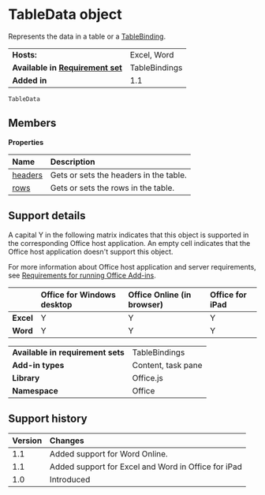 
# TableData object
Represents the data in a table or a [TableBinding](https://dev.office.com/reference/add-ins/shared/binding.tablebinding).

|||
|:-----|:-----|
|**Hosts:**|Excel, Word|
|**Available in [Requirement set](../../docs/overview/specify-office-hosts-and-api-requirements.md)**|TableBindings|
|**Added in**|1.1|

```
TableData
```

## Members


**Properties**


|**Name**|**Description**|
|:-----|:-----|
|[headers](https://dev.office.com/reference/add-ins/shared/tabledata.headers)|Gets or sets the headers in the table.|
|[rows](https://dev.office.com/reference/add-ins/shared/tabledata.rows)|Gets or sets the rows in the table.|

## Support details


A capital Y in the following matrix indicates that this object is supported in the corresponding Office host application. An empty cell indicates that the Office host application doesn't support this object.

For more information about Office host application and server requirements, see [Requirements for running Office Add-ins](../../docs/overview/requirements-for-running-office-add-ins.md).


||**Office for Windows desktop**|**Office Online (in browser)**|**Office for iPad**|
|:-----|:-----|:-----|:-----|
|**Excel**|Y|Y|Y|
|**Word**|Y|Y|Y|

|||
|:-----|:-----|
|**Available in requirement sets**|TableBindings|
|**Add-in types**|Content, task pane|
|**Library**|Office.js|
|**Namespace**|Office|

## Support history




|**Version**|**Changes**|
|:-----|:-----|
|1.1|Added support for Word Online.|
|1.1|Added support for Excel and Word in Office for iPad|
|1.0|Introduced|
